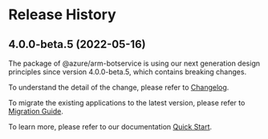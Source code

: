 # Release History
    
## 4.0.0-beta.5 (2022-05-16)

The package of @azure/arm-botservice is using our next generation design principles since version 4.0.0-beta.5, which contains breaking changes.

To understand the detail of the change, please refer to [Changelog](https://aka.ms/js-track2-changelog).

To migrate the existing applications to the latest version, please refer to [Migration Guide](https://aka.ms/js-track2-migration-guide).

To learn more, please refer to our documentation [Quick Start](https://aka.ms/js-track2-quickstart).
